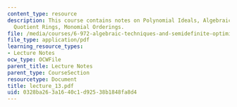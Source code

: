 ```yaml
---
content_type: resource
description: This course contains notes on Polynomial Ideals, Algebraic Varieties,
  Quotient Rings, Monomial Orderings.
file: /media/courses/6-972-algebraic-techniques-and-semidefinite-optimization-spring-2006/0328ba263a1640c1d92538b1848fa8d4_lecture_13.pdf
file_type: application/pdf
learning_resource_types:
- Lecture Notes
ocw_type: OCWFile
parent_title: Lecture Notes
parent_type: CourseSection
resourcetype: Document
title: lecture_13.pdf
uid: 0328ba26-3a16-40c1-d925-38b1848fa8d4
---
```

